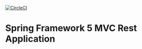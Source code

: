[![CircleCI](https://circleci.com/gh/MatthieuRb/spring5-mvc-rest.svg?style=svg)](https://circleci.com/gh/MatthieuRb/spring5-mvc-rest)

# Spring Framework 5 MVC Rest Application

